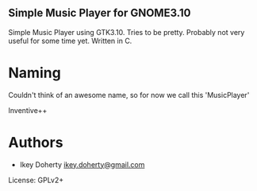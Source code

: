 Simple Music Player for GNOME3.10
-------------------------------

Simple Music Player using GTK3.10. Tries to be pretty. Probably not very
useful for some time yet. Written in C.

Naming
====
Couldn't think of an awesome name, so for now we call this 'MusicPlayer'

Inventive++

Authors
====
 * Ikey Doherty <ikey.doherty@gmail.com>

License: GPLv2+
